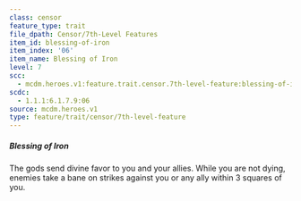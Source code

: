 ```yaml
---
class: censor
feature_type: trait
file_dpath: Censor/7th-Level Features
item_id: blessing-of-iron
item_index: '06'
item_name: Blessing of Iron
level: 7
scc:
  - mcdm.heroes.v1:feature.trait.censor.7th-level-feature:blessing-of-iron
scdc:
  - 1.1.1:6.1.7.9:06
source: mcdm.heroes.v1
type: feature/trait/censor/7th-level-feature
---
```


##### Blessing of Iron

The gods send divine favor to you and your allies. While you are not dying, enemies take a bane on strikes against you or any ally within 3 squares of you.
